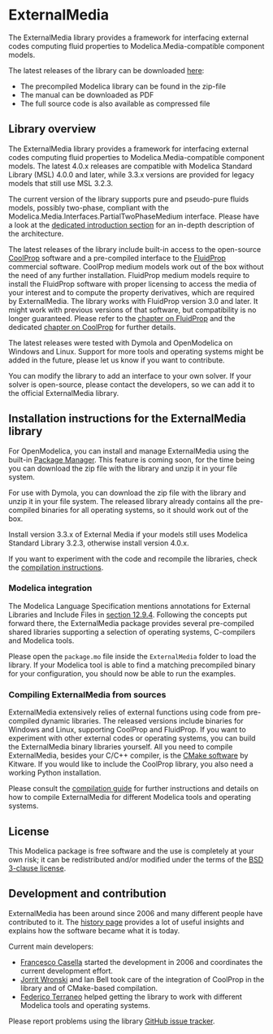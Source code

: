 # ExternalMedia

The ExternalMedia library provides a framework for interfacing external codes
computing fluid properties to Modelica.Media-compatible component models.

The latest releases of the library can be downloaded [here](https://github.com/modelica-3rdparty/ExternalMedia/releases/):

 - The precompiled Modelica library can be found in the zip-file
 - The manual can be downloaded as PDF
 - The full source code is also available as compressed file

## Library overview

The ExternalMedia library provides a framework for interfacing external codes
computing fluid properties to Modelica.Media-compatible component models. The
latest 4.0.x releases are compatible with Modelica Standard Library (MSL) 4.0.0
and later, while 3.3.x versions are provided for legacy models that still use MSL
3.2.3.

The current version of the library supports pure and pseudo-pure fluids models,
possibly two-phase, compliant with the
Modelica.Media.Interfaces.PartialTwoPhaseMedium interface. Please have a look at
the [dedicated introduction section](README_introduction.md) for an in-depth
description of the architecture.

The latest releases of the library include built-in access to the open-source
[CoolProp](http://www.coolprop.org) software and a pre-compiled interface to
the [FluidProp](https://asimptote.com/fluidprop/) commercial
software. CoolProp medium models work out of the box without the need of any
further installation. FluidProp medium models require to install the FluidProp
software with proper licensing to access the media of your interest and to
compute the property derivatives, which are required by ExternalMedia.
The library works with FluidProp version 3.0 and later. It might work with
previous versions of that software, but compatibility is no longer guaranteed.
Please refer to the [chapter on FluidProp](README_fluidprop.md) and the
dedicated [chapter on CoolProp](README_coolprop.md) for further details.

The latest releases were tested with Dymola and OpenModelica on Windows
and Linux. Support for more tools and operating systems
might be added in the future, please let us know if you want to contribute.

You can modify the library to add an interface to your own solver. If your
solver is open-source, please contact the developers, so we can add it to the
official ExternalMedia library.

## Installation instructions for the ExternalMedia library

For OpenModelica, you can install and manage ExternalMedia using the
built-in [Package Manager](https://openmodelica.org/doc/OpenModelicaUsersGuide/latest/omedit.html#omedit-install-library-label).
This feature is coming soon, for the time being you can download the zip file
with the library and unzip it in your file system.

For use with Dymola, you can download the zip file with the library and
unzip it in your file system. The released library already contains all
the pre-compiled binaries for all operating systems, so it should work
out of the box.

Install version 3.3.x of External Media if your models still uses
Modelica Standard Library 3.2.3, otherwise install version 4.0.x.

If you want to experiment with the code and recompile the libraries, check
the [compilation instructions](README_compilation.md).

### Modelica integration

The Modelica Language Specification mentions annotations for External Libraries
and Include Files in [section 12.9.4](https://specification.modelica.org/maint/3.5/functions.html#annotations-for-external-libraries-and-include-files).
Following the concepts put forward there, the ExternalMedia package provides several pre-compiled
shared libraries supporting a selection of operating systems, C-compilers and Modelica tools.

Please open the `package.mo` file inside the `ExternalMedia` folder to
load the library. If your Modelica tool is able to find a matching precompiled
binary for your configuration, you should now be able to run the examples.

### Compiling ExternalMedia from sources

ExternalMedia extensively relies of external functions using code from
pre-compiled dynamic libraries. The released versions include binaries
for Windows and Linux, supporting CoolProp and FluidProp. If you want
to experiment with other external codes or operating systems, you
can build the ExternalMedia binary libraries yourself. All
you need to compile ExternalMedia, besides your C/C++ compiler, is the 
[CMake software](https://cmake.org/) by Kitware. If you would like to include
the CoolProp library, you also need a working Python installation.

Please consult the [compilation guide](README_compilation.md) for further
instructions and details on how to compile ExternalMedia for different Modelica
tools and operating systems.

## License

This Modelica package is free software and the use is completely at your own
risk; it can be redistributed and/or modified under the terms of the
[BSD 3-clause license](https://opensource.org/licenses/BSD-3-Clause).

## Development and contribution

ExternalMedia has been around since 2006 and many different people have
contributed to it. The [history page](README_history.md) provides a lot
of useful insights and explains how the software became what it is today.

Current main developers: 
 - [Francesco Casella](mailto:francesco.casella@polimi.it) started the
   development in 2006 and coordinates the current development effort.
 - [Jorrit Wronski](mailto:jowr@ipu.dk) and Ian Bell took care of the
   integration of CoolProp in the library and of CMake-based compilation.
 - [Federico Terraneo](mailto:federico.terraneo@polimi.it) helped getting
   the library to work with different Modelica tools and operating systems.

Please report problems using the library
[GitHub issue tracker](https://github.com/modelica-3rdparty/ExternalMedia/issues).
